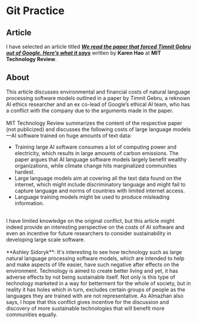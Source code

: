 # Git Practice

## Article
I have selected an article titled ***[We read the paper that forced Timnit Gebru out of Google. Here’s what it says](https://www.technologyreview.com/2020/12/04/1013294/google-ai-ethics-research-paper-forced-out-timnit-gebru/)*** written by **Karen Hao** at **MIT Technology Review**.
<br>
## About
This article discusses environmental and financial costs of natural language processing software models outlined in a paper by Timnit Gebru, a reknown AI ethics researcher and an ex co-lead of Google’s ethical AI team, who has a conflict with the company due to the arguments made in the paper.  
<br>
MIT Technology Review summarizes the content of the respective paper (not publicized) and discusses the following costs of large language models—AI software trained on huge amounts of text data:  
- Training large AI software consumes a lot of computing power and electricity, which results in large amounts of carbon emissions. The paper argues that AI language software models largely benefit wealthy organizations, while climate change hits marginalized communities hardest. 
- Large language models aim at covering all the text data found on the internet, which might include discriminatory language and might fail to capture language and norms of countries with limited internet access.
- Language training models might be used to produce misleading information. 
<br>
I have limited knowledge on the original conflict, but this article might indeed provide an interesting perspective on the costs of AI software and even an incentive for future researchers to consider sustainability in developing large scale software.
<br>
<br>
**Ashley Sidoryk**: It's interesting to see how technology such as large natural language processing software models, which are intended to help and make aspects of life easier, have such negative after effects on the environment. Technology is aimed to create better living and yet, it has adverse effects by not being sustainable itself. Not only is this type of technology marketed in a way for betterment for the whole of society, but in reality it has holes which in turn, excludes certain groups of people as the languages they are trained with are not representative. As Almazhan also says, I hope that this conflict gives incentive for the discussion and discovery of more sustainable technologies that will benefit more communities equally.
